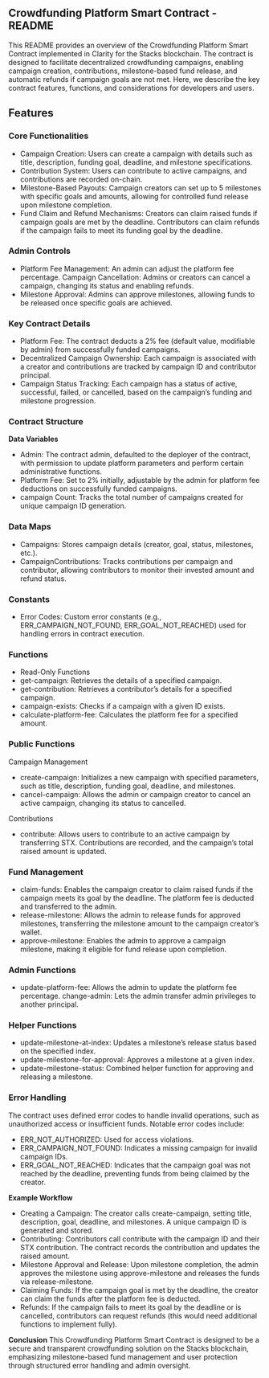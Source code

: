 ## Crowdfunding Platform Smart Contract - README
This README provides an overview of the Crowdfunding Platform Smart Contract implemented in Clarity for the Stacks blockchain. The contract is designed to facilitate decentralized crowdfunding campaigns, enabling campaign creation, contributions, milestone-based fund release, and automatic refunds if campaign goals are not met. Here, we describe the key contract features, functions, and considerations for developers and users.

## Features
### Core Functionalities
- Campaign Creation: Users can create a campaign with details such as title, description, funding goal, deadline, and milestone specifications.
- Contribution System: Users can contribute to active campaigns, and contributions are recorded on-chain.
- Milestone-Based Payouts: Campaign creators can set up to 5 milestones with specific goals and amounts, allowing for controlled fund release upon milestone completion.
- Fund Claim and Refund Mechanisms:
Creators can claim raised funds if campaign goals are met by the deadline.
Contributors can claim refunds if the campaign fails to meet its funding goal by the deadline.

### Admin Controls
- Platform Fee Management: An admin can adjust the platform fee percentage.
Campaign Cancellation: Admins or creators can cancel a campaign, changing its status and enabling refunds.
- Milestone Approval: Admins can approve milestones, allowing funds to be released once specific goals are achieved.

### Key Contract Details
- Platform Fee: The contract deducts a 2% fee (default value, modifiable by admin) from successfully funded campaigns.
- Decentralized Campaign Ownership: Each campaign is associated with a creator and contributions are tracked by campaign ID and contributor principal.
- Campaign Status Tracking: Each campaign has a status of active, successful, failed, or cancelled, based on the campaign’s funding and milestone progression.

### Contract Structure
**Data Variables**
- Admin: The contract admin, defaulted to the deployer of the contract, with permission to update platform parameters and perform certain administrative functions.
- Platform Fee: Set to 2% initially, adjustable by the admin for platform fee deductions on successfully funded campaigns.
- campaign Count: Tracks the total number of campaigns created for unique campaign ID generation.

### Data Maps
- Campaigns: Stores campaign details (creator, goal, status, milestones, etc.).
- CampaignContributions: Tracks contributions per campaign and contributor, allowing contributors to monitor their invested amount and refund status.

### Constants
- Error Codes: Custom error constants (e.g., ERR_CAMPAIGN_NOT_FOUND, ERR_GOAL_NOT_REACHED) used for handling errors in contract execution.

### Functions
- Read-Only Functions
- get-campaign: Retrieves the details of a specified campaign.
- get-contribution: Retrieves a contributor’s details for a specified campaign.
- campaign-exists: Checks if a campaign with a given ID exists.
- calculate-platform-fee: Calculates the platform fee for a specified amount.

### Public Functions
Campaign Management
- create-campaign: Initializes a new campaign with specified parameters, such as title, description, funding goal, deadline, and milestones.
- cancel-campaign: Allows the admin or campaign creator to cancel an active campaign, changing its status to cancelled.

Contributions
- contribute: Allows users to contribute to an active campaign by transferring STX. Contributions are recorded, and the campaign’s total raised amount is updated.

### Fund Management
- claim-funds: Enables the campaign creator to claim raised funds if the campaign meets its goal by the deadline. The platform fee is deducted and transferred to the admin.
- release-milestone: Allows the admin to release funds for approved milestones, transferring the milestone amount to the campaign creator’s wallet.
- approve-milestone: Enables the admin to approve a campaign milestone, making it eligible for fund release upon completion.

### Admin Functions
- update-platform-fee: Allows the admin to update the platform fee percentage.
change-admin: Lets the admin transfer admin privileges to another principal.

### Helper Functions
- update-milestone-at-index: Updates a milestone’s release status based on the specified index.
- update-milestone-for-approval: Approves a milestone at a given index.
- update-milestone-status: Combined helper function for approving and releasing a milestone.

### Error Handling
The contract uses defined error codes to handle invalid operations, such as unauthorized access or insufficient funds. Notable error codes include:

- ERR_NOT_AUTHORIZED: Used for access violations.
- ERR_CAMPAIGN_NOT_FOUND: Indicates a missing campaign for invalid campaign IDs.
- ERR_GOAL_NOT_REACHED: Indicates that the campaign goal was not reached by the deadline, preventing funds from being claimed by the creator.

**Example Workflow**
- Creating a Campaign: The creator calls create-campaign, setting title, description, goal, deadline, and milestones. A unique campaign ID is generated and stored.
- Contributing: Contributors call contribute with the campaign ID and their STX contribution. The contract records the contribution and updates the raised amount.
- Milestone Approval and Release: Upon milestone completion, the admin approves the milestone using approve-milestone and releases the funds via release-milestone.
- Claiming Funds: If the campaign goal is met by the deadline, the creator can claim the funds after the platform fee is deducted.
- Refunds: If the campaign fails to meet its goal by the deadline or is cancelled, contributors can request refunds (this would need additional functions to implement fully).


**Conclusion**
This Crowdfunding Platform Smart Contract is designed to be a secure and transparent crowdfunding solution on the Stacks blockchain, emphasizing milestone-based fund management and user protection through structured error handling and admin oversight.